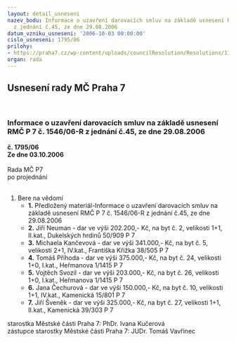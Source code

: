 ```yaml
---
layout: detail_usneseni
nazev_bodu: Informace o uzavření darovacích smluv na základě usnesení RMČ P 7 č. 1546/06-R
  z jednání č.45, ze dne 29.08.2006
datum_vzniku_usneseni: '2006-10-03 00:00:00'
cislo_usneseni: 1795/06
prilohy:
- https://praha7.cz/wp-content/uploads/councilResolution/Resolutions/11893/51-ds_ze_dne_29.08.2006.doc
organ: rada
---
```

<div id="ucUsn_pList" class="usn">
	<span><h2>Usnesení rady MČ Praha 7 </h2>
<br></span><div class="standBody">
<span><h3>Informace o uzavření darovacích smluv na základě usnesení RMČ P 7 č. 1546/06-R z jednání č.45, ze dne 29.08.2006</h3></span><div class="center">
		<strong>č. 1795/06</strong><br>
	</div>
<div class="center">
		<strong>Ze dne 03.10.2006</strong><br><br>
	</div>Rada MČ P7<br> po projednání<br><br><ol><li>Bere na vědomí<ul>
<li>
<strong>1.</strong> Předložený materiál-Informace o uzavření darovacích smluv na základě usnesení RMČ P 7 č. 1546/06-R z jednání č.45, ze dne 29.08.2006</li>
<li>
<strong>2.</strong> Jiří Neuman - dar ve výši 202.200,- Kč, na byt  č. 2, velikosti 1+1, II.kat., Dukelských hrdinů 50/909 P 7 </li>
<li>
<strong>3.</strong> Michaela Kančevová - dar ve výši 341.000,- Kč, na byt č. 5, velikosti 2+1, IV.kat., Františka Křížka 38/505 P 7</li>
<li>
<strong>4.</strong> Tomáš Příhoda - dar ve výši 375.000,- Kč, na byt č. 24, velikosti 1+0, I.kat., Heřmanova 1/1415 P 7</li>
<li>
<strong>5.</strong> Vojtěch Svozil - dar ve výši 203.000,- Kč, na byt č. 26, velikosti 1+0, I.kat., Heřmanova 1/1415 P 7</li>
<li>
<strong>6.</strong> Jana Čechurová - dar ve výši 150.000,- Kč, na byt č. 10, velikosti 1+1, IV.kat., Kamenická 15/801 P 7</li>
<li>
<strong>7.</strong> Jiří Šveněk - dar ve výši 325.000,- Kč, na byt č. 27, velikosti 1+1, II.kat., Kamenická 39/303 P 7</li>
</ul>
</li></ol>starostka Městské části Praha 7: PhDr. Ivana Kučerová<br>zástupce starostky Městské části Praha 7: JUDr. Tomáš Vavřinec 
</div>
</div>